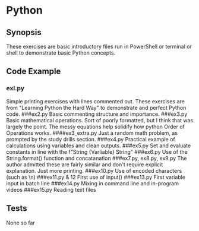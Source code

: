 # Python
## Synopsis

These exercises are basic introductory files run in PowerShell or terminal or shell to demonstrate basic Python concepts.

## Code Example

### exl.py
Simple printing exercises with lines commented out.
These exercises are from "Learning Python the Hard Way" to demonstrate and perfect Python code.
###ex2.py
Basic commenting structure and importance.
###ex3.py
Basic mathematical operations. Sort of poorly formatted, but I think that was largely the point. 
The messy equations help solidify how python Order of Operations works.
####ex3_extra.py
	Just a random math problem, as prompted by the study drills section.
###ex4.py
Practical example of calculations using variables and clean outputs.
###ex5.py
Set and evaluate constants in line with the f"String {Varliable} String"
###ex6.py
Use of the String.format() function and concatanation
###ex7.py, ex8.py, ex9.py
The author admitted these are fairly similar and don't require explicit explanation. Just more printing.
###ex10.py
Use of encoded characters (such as \n)
###ex11.py & 12
First use of input()
###ex13.py
First variable input in batch line
###ex14.py
Mixing in command line and in-program videos
###ex15.py
Reading text files

## Tests
None so far